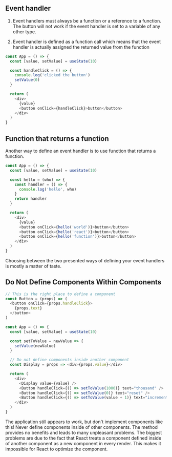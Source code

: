 ## Event handler
1. Event handlers must always be a function or a reference to a function. The button will not work if the event handler is set to a variable of any other type.

2. Event handler is defined as a function call which means that the event handler is actually assigned the returned value from the function

```js
const App = () => {
  const [value, setValue] = useState(10)

  const handleClick = () => {
    console.log('clicked the button')
    setValue(0)
  }

  return (
    <div>
      {value}
      <button onClick={handleClick}>button</button>
    </div>
  )
}
```

## Function that returns a function

Another way to define an event handler is to use function that returns a function.

```js
const App = () => {
  const [value, setValue] = useState(10)

  const hello = (who) => {
    const handler = () => {
      console.log('hello', who)
    }
    return handler
  }

  return (
    <div>
      {value}
      <button onClick={hello('world')}>button</button>
      <button onClick={hello('react')}>button</button>
      <button onClick={hello('function')}>button</button>
    </div>
  )
}
```

Choosing between the two presented ways of defining your event handlers is mostly a matter of taste.

## Do Not Define Components Within Components
```js
// This is the right place to define a component
const Button = (props) => (
  <button onClick={props.handleClick}>
    {props.text}
  </button>
)

const App = () => {
  const [value, setValue] = useState(10)

  const setToValue = newValue => {
    setValue(newValue)
  }

  // Do not define components inside another component
  const Display = props => <div>{props.value}</div>

  return (
    <div>
      <Display value={value} />
      <Button handleClick={() => setToValue(1000)} text="thousand" />
      <Button handleClick={() => setToValue(0)} text="reset" />
      <Button handleClick={() => setToValue(value + 1)} text="increment" />
    </div>
  )
}
```
The application still appears to work, but don't implement components like this! Never define components inside of other components. The method provides no benefits and leads to many unpleasant problems. The biggest problems are due to the fact that React treats a component defined inside of another component as a new component in every render. This makes it impossible for React to optimize the component.

